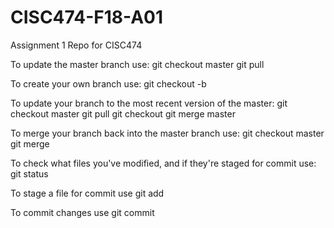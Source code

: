 # CISC474-F18-A01
Assignment 1 Repo for CISC474

To update the master branch use:
 git checkout master
 git pull

To create your own branch use:
 git checkout -b <New Branch Name>

To update your branch to the most recent version of the master:
 git checkout master
 git pull
 git checkout <Your Branch Name>
 git merge master

To merge your branch back into the master branch use:
 git checkout master
 git merge <Your Branch Name>

To check what files you've modified, and if they're staged for commit use:
 git status

To stage a file for commit use
 git add <filename>

To commit changes use
 git commit

